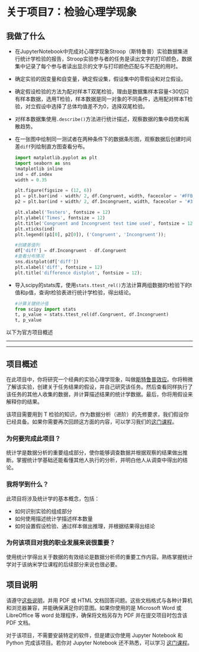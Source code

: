 # 关于项目7：检验心理学现象

## 我做了什么

* 在JupyterNotebook中完成对心理学现象Stroop（斯特鲁普）实验数据集进行统计学检验的报告，Stroop实验参与者的任务是读出文字的打印颜色，数据集中记录了每个参与者读出显示的文字与打印颜色匹配与不匹配的用时。

* 确定实验的因变量和自变量，确定假设集，假设集中的零假设和对立假设。

* 确定假设检验的方法为配对样本T双尾检验，理由是数据集样本容量<30切只有样本数据，选用T检验，样本数据是同一对象的不同条件，选用配对样本T检验，对立假设中选择了总体均值差不为0，选择双尾检验。

* 对样本数据集使用`.describe()`方法进行统计描述，观察数据的集中趋势和离散趋势。

* 在一张图中绘制同一测试者在两种条件下的数据条形图，观察数据后创建时间差`diff`列绘制直方图查看分布。

  ```python
  import matplotlib.pyplot as plt
  import seaborn as sns
  %matplotlib inline
  ind = df.index  
  width = 0.35
  
  plt.figure(figsize = (12, 6))
  p1 = plt.bar(ind - width/ 2, df.Congruent, width, facecolor = '#FFB11B') 
  p2 = plt.bar(ind + width/ 2, df.Incongruent, width, facecolor = '#3A8FB7')
  
  plt.xlabel('Testers', fontsize = 12)
  plt.ylabel('Times', fontsize = 12)
  plt.title('Congruent and Incongruent test time used', fontsize = 12)
  plt.xticks(ind)
  plt.legend((p1[0], p2[0]), ('Congruent', 'Incongruent'));
  ```

  ```python
  #创建差值列
  df['diff'] = df.Incongruent - df.Congruent
  #查看分布情况
  sns.distplot(df['diff'])
  plt.xlabel('diff', fontsize = 12)
  plt.title('difference distplot', fontsize = 12);
  ```

* 导入scipy的stats库，使用`stats.ttest_rel()`方法计算两组数据的t检验下的t值和p值，查询t检验表进行统计学检验，得出结论。

  ```python
  #计算关键统计值
  from scipy import stats
  t, p_value = stats.ttest_rel(df.Congruent, df.Incongruent)
  t, p_value
  ```



以下为官方项目概述

---

---

## 项目概述

在此项目中，你将研究一个经典的实验心理学现象，叫做[斯特鲁普效应](https://en.wikipedia.org/wiki/Stroop_effect)。你将稍微了解该实验，创建关于任务结果的假设，并自己研究该任务。然后查看同样执行了该任务的其他人收集的数据，并计算描述结果的统计学数据。最后，你将用假设来解释你的结果。

该项目需要用到 T 检验的知识，作为数据分析（进阶）的先修要求，我们假设你已经具备。如果你需要再次回顾这方面的内容，可以学习我们的[这门课程](https://classroom.udacity.com/courses/ud201)。

### 为何要完成此项目？

统计学是数据分析的重要组成部分，使你能够调查数据并根据观察的结果做出推断。掌握统计学基础还能看懂其他人执行的分析，并明白他人从调查中得出的结论。

### 我将学到什么？

此项目将涉及统计学的基本概念，包括：

- 如何识别实验的组成部分
- 如何使用描述统计学描述样本数量
- 如何设置假设检验、通过样本做出推理，并根据结果得出结论

### 为何该项目对我的职业发展来说很重要？

使用统计学得出关于数据的有效结论是数据分析师的重要工作内容。熟练掌握统计学对于该纳米学位课程的后续部分来说也很必要。

## 项目说明

请遵守[这些说明](https://github.com/udacity/new-dand-advanced-china/blob/master/检验心理学现象/统计学：检验心理学现象.md)，并用 PDF 或 HTML 文档回答问题。这些文档格式与各种计算机和浏览器兼容，并能确保满足你的意图。如果你使用的是 Microsoft Word 或 LibreOffice 等 word 处理程序，确保将文档另存为 PDF 并在提交项目时包含该 PDF 文档。

对于该项目，不需要安装特定的软件，但是建议你使用 Jupyter Notebook 和 Python 完成该项目。若你对 Jupyter Notebook 还不熟悉，可以学习 [这门课程](https://classroom.udacity.com/nanodegrees/nd002-cn-advanced/parts/25558a2b-eb7f-4e2d-9047-9220a5ccd155/modules/e95ca0b1-2716-4f45-bf4b-781653e885e5/lessons/c6a12f2e-63f2-4007-a2c3-dd3e5f06f3cb/concepts/4cdc5a26-1e54-4a69-8eb4-f15e37aaab7b)。